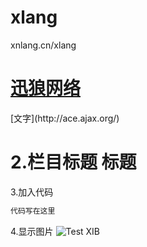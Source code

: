 xlang
=====

xnlang.cn/xlang


   <h1><a href="http://xnlang.cn">迅狼网络</a></h1>
   [文字](http://ace.ajax.org/)   

2.栏目标题 
标题 
===== 

3.加入代码 
```ObjectiveC 
代码写在这里 
``` 

4.显示图片 
![Test XIB](https://raw.github.com/faceleg/ACEView/master/Collateral/ace-xib.jpg)
